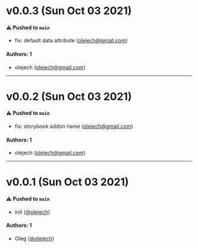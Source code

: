 # v0.0.3 (Sun Oct 03 2021)

#### ⚠️ Pushed to `main`

- fix: default data attribute (olejech@gmail.com)

#### Authors: 1

- olejech (olejech@gmail.com)

---

# v0.0.2 (Sun Oct 03 2021)

#### ⚠️ Pushed to `main`

- fix: storybook addon name (olejech@gmail.com)

#### Authors: 1

- olejech (olejech@gmail.com)

---

# v0.0.1 (Sun Oct 03 2021)

#### ⚠️ Pushed to `main`

- init ([@olejech](https://github.com/olejech))

#### Authors: 1

- Oleg ([@olejech](https://github.com/olejech))
